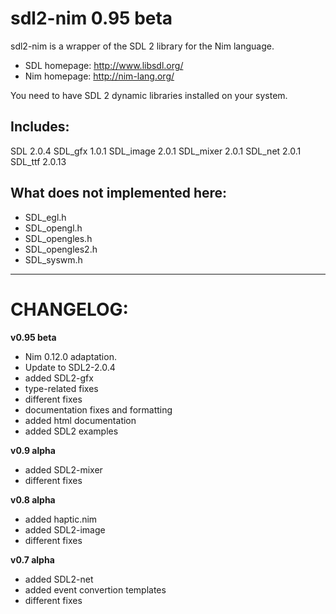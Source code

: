sdl2-nim 0.95 beta
==================

sdl2-nim is a wrapper of the SDL 2 library for the Nim language.

* SDL homepage: http://www.libsdl.org/
* Nim homepage: http://nim-lang.org/

You need to have SDL 2 dynamic libraries installed on your system.

Includes:
---------
SDL 2.0.4
SDL_gfx 1.0.1
SDL_image 2.0.1
SDL_mixer 2.0.1
SDL_net 2.0.1
SDL_ttf 2.0.13

What does not implemented here:
-------------------------------

* SDL_egl.h
* SDL_opengl.h
* SDL_opengles.h
* SDL_opengles2.h
* SDL_syswm.h

----------------------------------------

CHANGELOG:
==========
**v0.95 beta**
* Nim 0.12.0 adaptation.
* Update to SDL2-2.0.4
* added SDL2-gfx
* type-related fixes
* different fixes
* documentation fixes and formatting
* added html documentation
* added SDL2 examples

**v0.9 alpha**
* added SDL2-mixer
* different fixes

**v0.8 alpha**
* added haptic.nim
* added SDL2-image
* different fixes

**v0.7 alpha**
* added SDL2-net
* added event convertion templates
* different fixes

